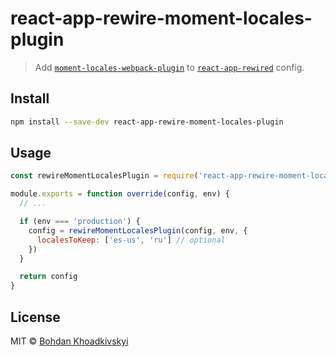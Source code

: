 # react-app-rewire-moment-locales-plugin

> Add [`moment-locales-webpack-plugin`](https://github.com/iamakulov/moment-locales-webpack-plugin) to [`react-app-rewired`](https://github.com/timarney/react-app-rewired) config.

## Install

```sh
npm install --save-dev react-app-rewire-moment-locales-plugin
```

## Usage

```js
const rewireMomentLocalesPlugin = require('react-app-rewire-moment-locales-plugin')

module.exports = function override(config, env) {
  // ...

  if (env === 'production') {
    config = rewireMomentLocalesPlugin(config, env, {
      localesToKeep: ['es-us', 'ru'] // optional
    })
  }

  return config
}
```

## License

MIT © [Bohdan Khoadkivskyi](https://bohdan-khodakivskyi.com)
